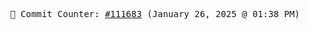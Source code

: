 <p align="center">
    <samp>
        📮 Commit Counter: <a href="https://github.com/Javascript-void0/Javascript-void0/commits/main">#111683</a> (January 26, 2025 @ 01:38 PM)
    </samp>
</p>